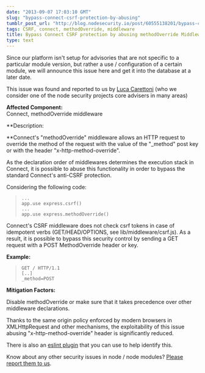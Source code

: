 ```yaml
---
date: "2013-09-07 17:03:10 GMT"
slug: "bypass-connect-csrf-protection-by-abusing"
tumblr_post_url: "http://blog.nodesecurity.io/post/60555138201/bypass-connect-csrf-protection-by-abusing"
tags: CSRF, connect, methodOverride, middleware
title: Bypass Connect CSRF protection by abusing methodOverride Middleware
type: text
---
```

Since our platform isn't setup for advisories that are not specific to a particular module version, but rather a use / configuration of a certain module, we will announce this issue here and get it into the database at a later date.

This issue was found and reported to us by [Luca Carettoni](http://twitter.com/_ikki) (who we consider one of the node security projects core advisers in many areas)

  
**Affected Component:**   
Connect, methodOverride middleware   
  
**Description:  
  
**Connect's "methodOverride" middleware allows an HTTP request to override the method of the request with the value of the "\_method" post key or with the header "x-http-method-override".

As the declaration order of middlewares determines the execution stack in Connect, it is possible to abuse this functionality in order to bypass the standard Connect's anti-CSRF protection.

Considering the following code:

>     ... 
>     app.use express.csrf() 
>     ... 
>     app.use express.methodOverride()
>     
> 
> 

Connect's CSRF middleware does not check csrf tokens in case of idempotent verbs (GET/HEAD/OPTIONS, see lib/middleware/csrf.js). As a result, it is possible to bypass this security control by sending a GET request with a POST MethodOverride header or key.

**Example:**

>     GET / HTTP/1.1 
>     [..] 
>     _method=POST
>     
> 
> 

**Mitigation Factors:**

Disable methodOverride or make sure that it takes precedence over other middleware declarations.

Thanks to the same origin policy enforced by modern browsers in XMLHttpRequest and other mechanisms, the exploitability of this issue abusing "x-http-method-override" header is significantly reduced.

  
There is also an [eslint plugin](https://github.com/evilpacket/eslint-rules) that you can use to help identify this.

Know about any other security issues in node / node modules? [Please report them to us](mailto:contact@liftsecurity.io?subject=NodeSecurity%20Vuln%20Report).